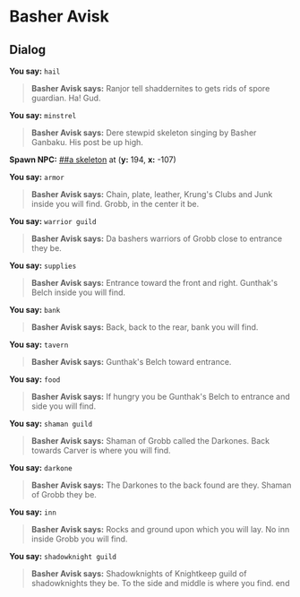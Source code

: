 # Basher Avisk


## Dialog

**You say:** `hail`



>**Basher Avisk says:** Ranjor tell shaddernites to gets rids of spore guardian.  Ha!  Gud.

**You say:** `minstrel`



>**Basher Avisk says:** Dere stewpid skeleton singing by Basher Ganbaku. His post be up high.


**Spawn NPC:**  [\#\#a skeleton](/npc/52126) at (**y:** 194, **x:** -107)



**You say:** `armor`



>**Basher Avisk says:** Chain, plate, leather, Krung's Clubs and Junk inside you will find.  Grobb, in the center it be.

**You say:** `warrior guild`



>**Basher Avisk says:** Da bashers warriors of Grobb close to entrance they be.

**You say:** `supplies`



>**Basher Avisk says:** Entrance toward the front and right.  Gunthak's Belch inside you will find.

**You say:** `bank`



>**Basher Avisk says:** Back, back to the rear, bank you will find.

**You say:** `tavern`



>**Basher Avisk says:** Gunthak's Belch toward entrance.

**You say:** `food`



>**Basher Avisk says:** If hungry you be Gunthak's Belch to entrance and side you will find.

**You say:** `shaman guild`



>**Basher Avisk says:** Shaman of Grobb called the Darkones.  Back towards Carver is where you will find.

**You say:** `darkone`



>**Basher Avisk says:** The Darkones to the back found are they.  Shaman of Grobb they be.

**You say:** `inn`



>**Basher Avisk says:** Rocks and ground upon which you will lay.  No inn inside Grobb you will find.

**You say:** `shadowknight guild`



>**Basher Avisk says:** Shadowknights of Knightkeep guild of shadowknights they be.  To the side and middle is where you find.
end